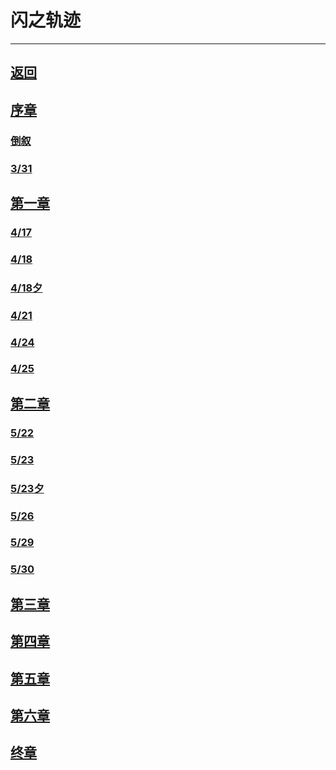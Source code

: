 # 闪之轨迹

---
## [返回](/game/TheLegendOfHeroes/README.md#英雄传说系列)
## [序章](/game/TheLegendOfHeroes/SenNoKiseki/chapters/序章/README.md#序章-托尔兹士官学院)
### [倒叙](/game/TheLegendOfHeroes/SenNoKiseki/chapters/序章/README.md#倒叙)
### [3/31](/game/TheLegendOfHeroes/SenNoKiseki/chapters/序章/README.md#_331)
## [第一章](/game/TheLegendOfHeroes/SenNoKiseki/chapters/第一章/README.md#第一章-新学期-初次实习)
### [4/17](/game/TheLegendOfHeroes/SenNoKiseki/chapters/第一章/README.md#_417)
### [4/18](/game/TheLegendOfHeroes/SenNoKiseki/chapters/第一章/README.md#_418)
### [4/18夕](/game/TheLegendOfHeroes/SenNoKiseki/chapters/第一章/README.md#_418夕)
### [4/21](/game/TheLegendOfHeroes/SenNoKiseki/chapters/第一章/README.md#_421)
### [4/24](/game/TheLegendOfHeroes/SenNoKiseki/chapters/第一章/README.md#_424)
### [4/25](/game/TheLegendOfHeroes/SenNoKiseki/chapters/第一章/README.md#_425)
## [第二章](/game/TheLegendOfHeroes/SenNoKiseki/chapters/第二章/README.md#第二章-美丽的翡翠公都)
### [5/22](/game/TheLegendOfHeroes/SenNoKiseki/chapters/第二章/README.md#_522)
### [5/23](/game/TheLegendOfHeroes/SenNoKiseki/chapters/第二章/README.md#_523)
### [5/23夕](/game/TheLegendOfHeroes/SenNoKiseki/chapters/第二章/README.md#_523夕)
### [5/26](/game/TheLegendOfHeroes/SenNoKiseki/chapters/第二章/README.md#_526)
### [5/29](/game/TheLegendOfHeroes/SenNoKiseki/chapters/第二章/README.md#_529)
### [5/30](/game/TheLegendOfHeroes/SenNoKiseki/chapters/第二章/README.md#_530)
## [第三章](/game/TheLegendOfHeroes/SenNoKiseki/chapters/第三章/README.md#第三章-横跨铁路-苍穹的大地)
## [第四章](/game/TheLegendOfHeroes/SenNoKiseki/chapters/第四章/README.md#第四章-绯之帝都-仲夏祭)
## [第五章](/game/TheLegendOfHeroes/SenNoKiseki/chapters/第五章/README.md#第五章-开始行动的意志)
## [第六章](/game/TheLegendOfHeroes/SenNoKiseki/chapters/第六章/README.md#第六章-黑与银-钢都动乱)
## [终章](/game/TheLegendOfHeroes/SenNoKiseki/chapters/终章/README.md#终章-士官学院祭然后)